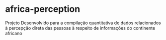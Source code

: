 # africa-perception
Projeto Desenvolvido para a compilação quantitativa de dados relacionados à percepção direta das pessoas à respeito de informações do continente africano
